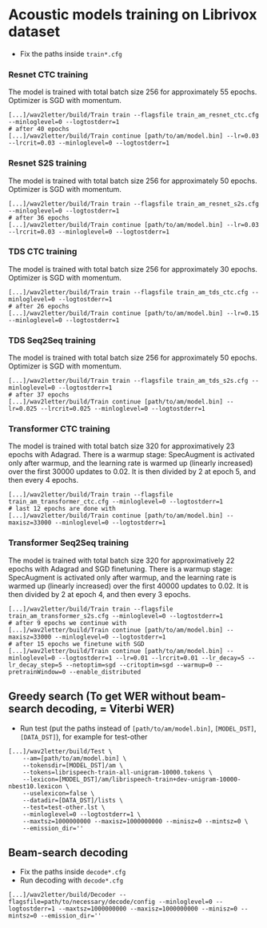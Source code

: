 # Acoustic models training on Librivox dataset

- Fix the paths inside `train*.cfg`

### Resnet CTC training
The model is trained with total batch size 256 for approximately 55 epochs. Optimizer is SGD with momentum.
```
[...]/wav2letter/build/Train train --flagsfile train_am_resnet_ctc.cfg --minloglevel=0 --logtostderr=1
# after 40 epochs
[...]/wav2letter/build/Train continue [path/to/am/model.bin] --lr=0.03 --lrcrit=0.03 --minloglevel=0 --logtostderr=1
```

### Resnet S2S training
The model is trained with total batch size 256 for approximately 50 epochs. Optimizer is SGD with momentum.
```
[...]/wav2letter/build/Train train --flagsfile train_am_resnet_s2s.cfg --minloglevel=0 --logtostderr=1
# after 36 epochs
[...]/wav2letter/build/Train continue [path/to/am/model.bin] --lr=0.03 --lrcrit=0.03 --minloglevel=0 --logtostderr=1
```

### TDS CTC training
The model is trained with total batch size 256 for approximately 30 epochs. Optimizer is SGD with momentum.
```
[...]/wav2letter/build/Train train --flagsfile train_am_tds_ctc.cfg --minloglevel=0 --logtostderr=1
# after 26 epochs
[...]/wav2letter/build/Train continue [path/to/am/model.bin] --lr=0.15 --minloglevel=0 --logtostderr=1
```

### TDS Seq2Seq training
The model is trained with total batch size 256 for approximately 50 epochs. Optimizer is SGD with momentum.
```
[...]/wav2letter/build/Train train --flagsfile train_am_tds_s2s.cfg --minloglevel=0 --logtostderr=1
# after 37 epochs
[...]/wav2letter/build/Train continue [path/to/am/model.bin] --lr=0.025 --lrcrit=0.025 --minloglevel=0 --logtostderr=1
```

### Transformer CTC training
The model is trained with total batch size 320 for approximatively 23 epochs with Adagrad.
There is a warmup stage: SpecAugment is activated only after warmup, and the learning rate is warmed up (linearly increased) over the first 30000 updates to 0.02. It is then divided by 2 at epoch 5, and then every 4 epochs.
```
[...]/wav2letter/build/Train train --flagsfile train_am_transformer_ctc.cfg --minloglevel=0 --logtostderr=1
# last 12 epochs are done with
[...]/wav2letter/build/Train continue [path/to/am/model.bin] --maxisz=33000 --minloglevel=0 --logtostderr=1
```

### Transformer Seq2Seq training
The model is trained with total batch size 320 for approximatively 22 epochs with Adagrad and SGD finetuning.
There is a warmup stage: SpecAugment is activated only after warmup, and the learning rate is warmed up (linearly increased) over the first 40000 updates to 0.02. It is then divided by 2 at epoch 4, and then every 3 epochs.
```
[...]/wav2letter/build/Train train --flagsfile train_am_transformer_s2s.cfg --minloglevel=0 --logtostderr=1
# after 9 epochs we continue with
[...]/wav2letter/build/Train continue [path/to/am/model.bin] --maxisz=33000 --minloglevel=0 --logtostderr=1
# after 15 epochs we finetune with SGD
[...]/wav2letter/build/Train continue [path/to/am/model.bin] --minloglevel=0 --logtostderr=1 --lr=0.01 --lrcrit=0.01 --lr_decay=5 --lr_decay_step=5 --netoptim=sgd --critoptim=sgd --warmup=0 --pretrainWindow=0 --enable_distributed
```


## Greedy search (To get WER without beam-search decoding, = Viterbi WER)
- Run test (put the paths instead of `[path/to/am/model.bin]`, `[MODEL_DST]`, `[DATA_DST]`), for example for test-other
```
[...]/wav2letter/build/Test \
    --am=[path/to/am/model.bin] \
    --tokensdir=[MODEL_DST]/am \
    --tokens=librispeech-train-all-unigram-10000.tokens \
    --lexicon=[MODEL_DST]/am/librispeech-train+dev-unigram-10000-nbest10.lexicon \
    --uselexicon=false \
    --datadir=[DATA_DST]/lists \
    --test=test-other.lst \
    --minloglevel=0 --logtostderr=1 \
    --maxtsz=1000000000 --maxisz=1000000000 --minisz=0 --mintsz=0 \
    --emission_dir=''

```

## Beam-search decoding
- Fix the paths inside `decode*.cfg`
- Run decoding with `decode*.cfg`
```
[...]/wav2letter/build/Decoder --flagsfile=path/to/necessary/decode/config --minloglevel=0 --logtostderr=1 --maxtsz=1000000000 --maxisz=1000000000 --minisz=0 --mintsz=0 --emission_dir=''
```
